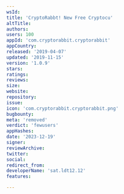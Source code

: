 ```yaml
---
wsId: 
title: 'CryptoRabbt! New Free Cryptocu'
altTitle: 
authors: 
users: 100
appId: 'com.cryptorabbit.cryptorabbit'
appCountry: 
released: '2019-04-07'
updated: '2019-11-15'
version: '1.0.9'
stars: 
ratings: 
reviews: 
size: 
website: 
repository: 
issue: 
icon: 'com.cryptorabbit.cryptorabbit.png'
bugbounty: 
meta: 'removed'
verdict: 'fewusers'
appHashes: 
date: '2023-12-19'
signer: 
reviewArchive: 
twitter: 
social: 
redirect_from: 
developerName: 'sat.ldt12.12'
features: 

---
```


